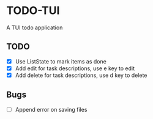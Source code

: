# TODO-TUI
A TUI todo application

## TODO
- [x] Use ListState to mark items as done
- [x] Add edit for task descriptions, use e key to edit
- [x] Add delete for task descriptions, use d key to delete

## Bugs

- [ ] Append error on saving files